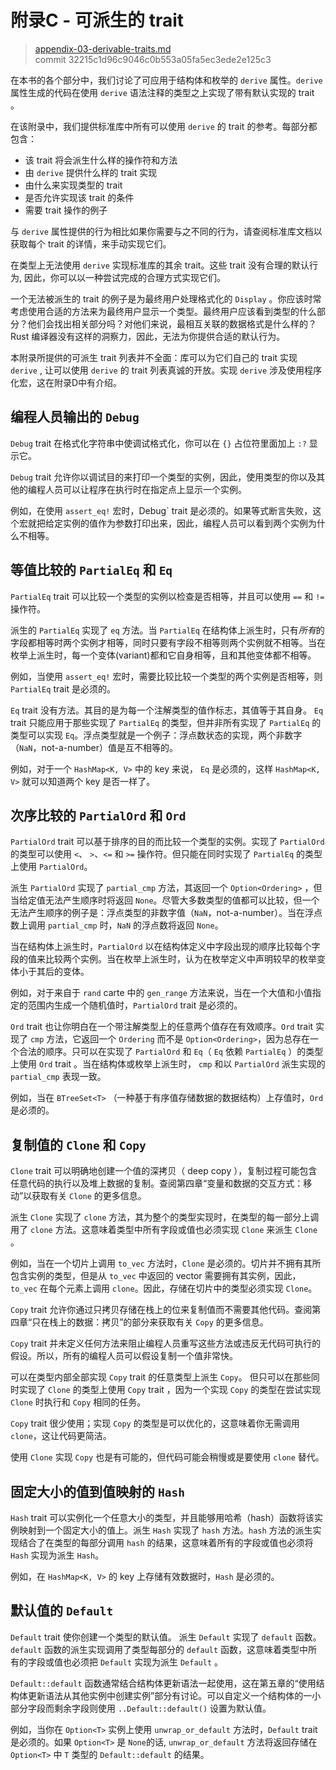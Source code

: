 # 附录C - 可派生的 trait

> [appendix-03-derivable-traits.md][appendix-03]
><br />
> commit 32215c1d96c9046c0b553a05fa5ec3ede2e125c3

[appendix-03]: https://github.com/rust-lang/book/blob/master/second-edition/src/appendix-03-derivable-traits.md
[commit]: https://github.com/rust-lang/book/commit/32215c1d96c9046c0b553a05fa5ec3ede2e125c3

在本书的各个部分中，我们讨论了可应用于结构体和枚举的 `derive` 属性。`derive` 属性生成的代码在使用 `derive` 语法注释的类型之上实现了带有默认实现的 trait 。

在该附录中，我们提供标准库中所有可以使用 `derive` 的 trait 的参考。每部分都包含：

* 该 trait 将会派生什么样的操作符和方法
* 由 `derive` 提供什么样的 trait 实现
* 由什么来实现类型的 trait
* 是否允许实现该 trait 的条件
* 需要 trait 操作的例子

与 `derive` 属性提供的行为相比如果你需要与之不同的行为，请查阅标准库文档以获取每个 trait 的详情，来手动实现它们。 

在类型上无法使用 `derive` 实现标准库的其余 trait。这些 trait 没有合理的默认行为, 因此，你可以以一种尝试完成的合理方式实现它们。

一个无法被派生的 trait 的例子是为最终用户处理格式化的 `Display` 。你应该时常考虑使用合适的方法来为最终用户显示一个类型。最终用户应该看到类型的什么部分？他们会找出相关部分吗？对他们来说，最相互关联的数据格式是什么样的？Rust 编译器没有这样的洞察力，因此，无法为你提供合适的默认行为。

本附录所提供的可派生 trait 列表并不全面：库可以为它们自己的 trait 实现 `derive` , 让可以使用 `derive` 的 trait 列表真诚的开放。实现 `derive` 涉及使用程序化宏，这在附录D中有介绍。

## 编程人员输出的 `Debug`

`Debug` trait 在格式化字符串中使调试格式化，你可以在 `{}` 占位符里面加上 `:?` 显示它。

`Debug` trait 允许你以调试目的来打印一个类型的实例，因此，使用类型的你以及其他的编程人员可以让程序在执行时在指定点上显示一个实例。

例如，在使用 `assert_eq!` 宏时，Debug` trait 是必须的。如果等式断言失败，这个宏就把给定实例的值作为参数打印出来，因此，编程人员可以看到两个实例为什么不相等。

## 等值比较的 `PartialEq` 和 `Eq`

`PartialEq` trait 可以比较一个类型的实例以检查是否相等，并且可以使用 `==` 和 `!=` 操作符。

派生的 `PartialEq` 实现了 `eq` 方法。当 `PartialEq` 在结构体上派生时，只有*所有*的字段都相等时两个实例才相等，同时只要有字段不相等则两个实例就不相等。当在枚举上派生时，每一个变体(variant)都和它自身相等，且和其他变体都不相等。

例如，当使用 `assert_eq!` 宏时，需要比较比较一个类型的两个实例是否相等，则 `PartialEq` trait 是必须的。

`Eq` trait 没有方法。其目的是为每一个注解类型的值作标志，其值等于其自身。 `Eq` trait 只能应用于那些实现了 `PartialEq` 的类型，但并非所有实现了 `PartialEq` 的类型可以实现 `Eq`。浮点类型就是一个例子：浮点数状态的实现，两个非数字（`NaN`，not-a-number）值是互不相等的。

例如，对于一个 `HashMap<K, V>` 中的 key 来说， `Eq` 是必须的，这样 `HashMap<K, V>` 就可以知道两个 key 是否一样了。

## 次序比较的 `PartialOrd` 和 `Ord`

`PartialOrd` trait 可以基于排序的目的而比较一个类型的实例。实现了 `PartialOrd` 的类型可以使用 `<`、 `>`、`<=` 和 `>=` 操作符。但只能在同时实现了 `PartialEq` 的类型上使用 `PartialOrd`。 

派生 `PartialOrd` 实现了 `partial_cmp` 方法，其返回一个 `Option<Ordering>` ，但当给定值无法产生顺序时将返回 `None`。尽管大多数类型的值都可以比较，但一个无法产生顺序的例子是：浮点类型的非数字值（`NaN`，not-a-number）。当在浮点数上调用 `partial_cmp` 时，`NaN` 的浮点数将返回 `None`。

当在结构体上派生时，`PartialOrd` 以在结构体定义中字段出现的顺序比较每个字段的值来比较两个实例。当在枚举上派生时，认为在枚举定义中声明较早的枚举变体小于其后的变体。

例如，对于来自于 `rand` carte 中的 `gen_range` 方法来说，当在一个大值和小值指定的范围内生成一个随机值时，`PartialOrd` trait 是必须的。

`Ord` trait 也让你明白在一个带注解类型上的任意两个值存在有效顺序。`Ord` trait 实现了 `cmp` 方法，它返回一个 `Ordering` 而不是 `Option<Ordering>`，因为总存在一个合法的顺序。只可以在实现了 `PartialOrd` 和 `Eq`（ `Eq` 依赖 `PartialEq` ）的类型上使用 `Ord` trait 。当在结构体或枚举上派生时， `cmp` 和以 `PartialOrd` 派生实现的 `partial_cmp` 表现一致。

例如，当在 `BTreeSet<T>` （一种基于有序值存储数据的数据结构）上存值时，`Ord` 是必须的。

## 复制值的 `Clone` 和 `Copy`

`Clone` trait 可以明确地创建一个值的深拷贝（ deep copy ），复制过程可能包含任意代码的执行以及堆上数据的复制。查阅第四章“变量和数据的交互方式：移动”以获取有关 `Clone` 的更多信息。

派生 `Clone` 实现了 `clone` 方法，其为整个的类型实现时，在类型的每一部分上调用了 `clone` 方法。这意味着类型中所有字段或值也必须实现 `Clone` 来派生 `Clone` 。

例如，当在一个切片上调用 `to_vec` 方法时，`Clone` 是必须的。切片并不拥有其所包含实例的类型，但是从 `to_vec` 中返回的 vector 需要拥有其实例，因此，`to_vec` 在每个元素上调用 `clone`。因此，存储在切片中的类型必须实现 `Clone`。

`Copy` trait 允许你通过只拷贝存储在栈上的位来复制值而不需要其他代码。查阅第四章“只在栈上的数据：拷贝”的部分来获取有关 `Copy` 的更多信息。

`Copy` trait 并未定义任何方法来阻止编程人员重写这些方法或违反无代码可执行的假设。所以，所有的编程人员可以假设复制一个值非常快。

可以在类型内部全部实现 `Copy` trait 的任意类型上派生 `Copy`。 但只可以在那些同时实现了 `Clone` 的类型上使用 `Copy` trait ，因为一个实现 `Copy` 的类型在尝试实现 `Clone` 时执行和 `Copy` 相同的任务。

`Copy` trait 很少使用；实现 `Copy` 的类型是可以优化的，这意味着你无需调用 `clone`，这让代码更简洁。

使用 `Clone` 实现 `Copy` 也是有可能的，但代码可能会稍慢或是要使用 `clone` 替代。

## 固定大小的值到值映射的 `Hash`

`Hash` trait 可以实例化一个任意大小的类型，并且能够用哈希（hash）函数将该实例映射到一个固定大小的值上。派生 `Hash` 实现了 `hash` 方法。`hash` 方法的派生实现结合了在类型的每部分调用 `hash` 的结果，这意味着所有的字段或值也必须将 `Hash` 实现为派生 `Hash`。 

例如，在 `HashMap<K, V>` 的 key 上存储有效数据时，`Hash` 是必须的。

## 默认值的 `Default`

`Default` trait 使你创建一个类型的默认值。 派生 `Default` 实现了 `default` 函数。`default` 函数的派生实现调用了类型每部分的 `default` 函数，这意味着类型中所有的字段或值也必须把 `Default` 实现为派生 `Default` 。

`Default::default` 函数通常结合结构体更新语法一起使用，这在第五章的“使用结构体更新语法从其他实例中创建实例”部分有讨论。可以自定义一个结构体的一小部分字段而剩余字段则使用 `..Default::default()` 设置为默认值。

例如，当你在 `Option<T>` 实例上使用 `unwrap_or_default` 方法时，`Default` trait是必须的。如果 `Option<T>` 是 `None`的话, `unwrap_or_default` 方法将返回存储在 `Option<T>` 中 `T` 类型的 `Default::default` 的结果。
